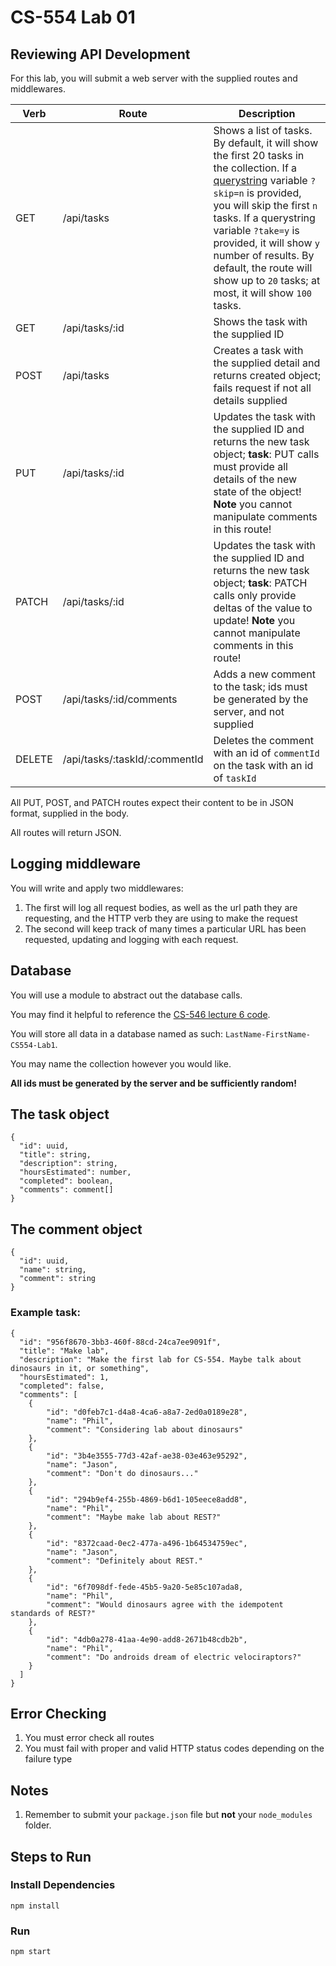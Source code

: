 # CS-554 Lab 01

## Reviewing API Development

For this lab, you will submit a web server with the supplied routes and middlewares.

| Verb | Route | Description |
| --- | --- | --- |
| GET | /api/tasks | Shows a list of tasks. By default, it will show the first 20 tasks in the collection. If a [querystring](http://expressjs.com/en/api.html#req.query) variable `?skip=n` is provided, you will skip the first `n` tasks. If a querystring variable `?take=y` is provided, it will show `y` number of results. By default, the route will show up to `20` tasks; at most, it will show `100` tasks. |
| GET | /api/tasks/:id | Shows the task with the supplied ID |
| POST | /api/tasks | Creates a task with the supplied detail and returns created object; fails request if not all details supplied |
| PUT | /api/tasks/:id | Updates the task with the supplied ID and returns the new task object; **task**: PUT calls must provide all details of the new state of the object! **Note** you cannot manipulate comments in this route! |
| PATCH | /api/tasks/:id | Updates the task with the supplied ID and returns the new task object; **task**: PATCH calls only provide deltas of the value to update! **Note** you cannot manipulate comments in this route! |
| POST | /api/tasks/:id/comments | Adds a new comment to the task; ids must be generated by the server, and not supplied |
| DELETE | /api/tasks/:taskId/:commentId | Deletes the comment with an id of `commentId` on the task with an id of `taskId` |

All PUT, POST, and PATCH routes expect their content to be in JSON format, supplied in the body.

All routes will return JSON.

## Logging middleware

You will write and apply two middlewares:

1. The first will log all request bodies, as well as the url path they are requesting, and the HTTP verb they are using to make the request
2. The second will keep track of many times a particular URL has been requested, updating and logging with each request.

## Database

You will use a module to abstract out the database calls.

You may find it helpful to reference the [CS-546 lecture 6 code](https://github.com/Stevens-CS546/CS-546-WS-Summer-1/tree/master/Lecture%20Code/lecture_06).

You will store all data in a database named as such: `LastName-FirstName-CS554-Lab1`.

You may name the collection however you would like.

**All ids must be generated by the server and be sufficiently random!**

## The task object

```none
{
  "id": uuid,
  "title": string,
  "description": string,
  "hoursEstimated": number,
  "completed": boolean,
  "comments": comment[]
}
```

## The comment object

```none
{
  "id": uuid,
  "name": string,
  "comment": string
}
```

### Example task:

```none
{
  "id": "956f8670-3bb3-460f-88cd-24ca7ee9091f",
  "title": "Make lab",
  "description": "Make the first lab for CS-554. Maybe talk about dinosaurs in it, or something",
  "hoursEstimated": 1,
  "completed": false,
  "comments": [
    {
        "id": "d0feb7c1-d4a8-4ca6-a8a7-2ed0a0189e28",
        "name": "Phil",
        "comment": "Considering lab about dinosaurs"
    },
    {
        "id": "3b4e3555-77d3-42af-ae38-03e463e95292",
        "name": "Jason",
        "comment": "Don't do dinosaurs..."
    },
    {
        "id": "294b9ef4-255b-4869-b6d1-105eece8add8",
        "name": "Phil",
        "comment": "Maybe make lab about REST?"
    },
    {
        "id": "8372caad-0ec2-477a-a496-1b64534759ec",
        "name": "Jason",
        "comment": "Definitely about REST."
    },
    {
        "id": "6f7098df-fede-45b5-9a20-5e85c107ada8,
        "name": "Phil",
        "comment": "Would dinosaurs agree with the idempotent standards of REST?"
    },
    {
        "id": "4db0a278-41aa-4e90-add8-2671b48cdb2b",
        "name": "Phil",
        "comment": "Do androids dream of electric velociraptors?"
    }
  ]
}
```

## Error Checking

1. You must error check all routes
2. You must fail with proper and valid HTTP status codes depending on the failure type

## Notes

1. Remember to submit your `package.json` file but **not** your `node_modules` folder.

## Steps to Run

### Install Dependencies

`npm install`

### Run

`npm start`
